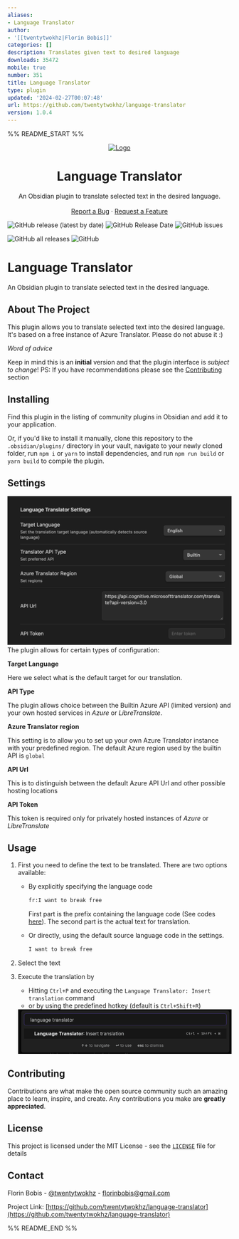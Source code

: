 ```yaml
---
aliases:
- Language Translator
author:
- '[[twentytwokhz|Florin Bobis]]'
categories: []
description: Translates given text to desired language
downloads: 35472
mobile: true
number: 351
title: Language Translator
type: plugin
updated: '2024-02-27T00:07:48'
url: https://github.com/twentytwokhz/language-translator
version: 1.0.4
---
```


%% README_START %%

<p align="center">
  <a href="https://github.com/twentytwokhz/language-translator">
    <img src="https://github.com/twentytwokhz/language-translator/raw/master/translator.png" alt="Logo" height=100>
  </a>
  <h1 align="center">Language Translator</h1>

  <p align="center">
    An Obsidian plugin to translate selected text in the desired language.
    <br />
    <br />
    <a href="https://github.com/twentytwokhz/language-translator/issues">Report a Bug</a>
    ·
    <a href="https://github.com/twentytwokhz/language-translator/issues">Request a Feature</a>
  </p>
</p>

![GitHub release (latest by date)](https://img.shields.io/github/v/release/twentytwokhz/language-translator)
![GitHub Release Date](https://img.shields.io/github/release-date/twentytwokhz/language-translator)
![GitHub issues](https://img.shields.io/github/issues/twentytwokhz/language-translator)

![GitHub all releases](https://img.shields.io/github/downloads/twentytwokhz/language-translator/total)
![GitHub](https://img.shields.io/github/license/twentytwokhz/language-translator)

<!-- ABOUT THE PROJECT -->

# Language Translator

An Obsidian plugin to translate selected text in the desired language.

## About The Project

This plugin allows you to translate selected text into the desired language.
It's based on a free instance of Azure Translator. Please do not abuse it :)

_Word of advice_

Keep in mind this is an **initial** version and that the plugin interface is _subject to change_!
PS: If you have recommendations please see the [Contributing](##Contributing) section

## Installing

Find this plugin in the listing of community plugins in Obsidian and add it to your application.

Or, if you'd like to install it manually, clone this repository to the `.obsidian/plugins/` directory in your vault, navigate to your newly cloned folder, run `npm i` or `yarn` to install dependencies, and run `npm run build` or `yarn build` to compile the plugin.

## Settings

![settings](https://raw.githubusercontent.com/twentytwokhz/language-translator/HEAD/img/settings.jpg)
The plugin allows for certain types of configuration:

**Target Language**

Here we select what is the default target for our translation.

**API Type**

The plugin allows choice between the Builtin Azure API (limited version) and your own hosted services in *Azure* or *LibreTranslate*.

**Azure Translator region**

This setting is to allow you to set up your own Azure Translator instance with your predefined region.
The default Azure region used by the builtin API is `global`

**API Url**

This is to distinguish between the default Azure API Url and other possible hosting locations

**API Token**

This token is required only for privately hosted instances of *Azure* or *LibreTranslate*

<!-- USAGE EXAMPLES -->

## Usage

1. First you need to define the text to be translated. There are two options available:
   - By explicitly specifying the language code

     ```markdown
     fr:I want to break free
     ```
     First part is the prefix containing the language code (See codes [here](https://docs.microsoft.com/en-us/azure/cognitive-services/translator/language-support)). The second part is the actual text for translation.

   - Or directly, using the default source language code in the settings.

     ```markdown
     I want to break free
     ```
     
2. Select the text
3. Execute the translation by
   - Hitting `Ctrl+P` and executing the `Language Translator: Insert translation` command
   - or by using the predefined hotkey (default is `Ctrl+Shift+R`)
   <img src="https://raw.githubusercontent.com/twentytwokhz/language-translator/HEAD/img/language-translator-command.png" alt="Logo" height=100>

<!-- CONTRIBUTING -->
## Contributing

Contributions are what make the open source community such an amazing place to learn, inspire, and create. Any contributions you make are **greatly appreciated**.

## License

This project is licensed under the MIT License - see the [`LICENSE`](LICENSE) file for details

<!-- CONTACT -->

## Contact

Florin Bobis - [@twentytwokhz](https://github.com/twentytwokhz) - florinbobis@gmail.com

Project Link: [https://github.com/twentytwokhz/language-translator](https://github.com/twentytwokhz/language-translator)


%% README_END %%